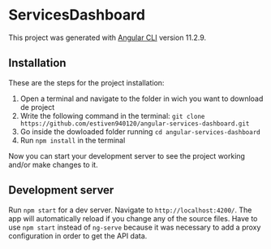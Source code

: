 # ServicesDashboard

This project was generated with [Angular CLI](https://github.com/angular/angular-cli) version 11.2.9.

## Installation 
These are the steps for the project installation: 

1. Open a terminal and navigate to the folder in wich you want to download de project
2. Write the following command in the terminal: `git clone https://github.com/estiven940120/angular-services-dashboard.git`
3. Go inside the dowloaded folder running `cd angular-services-dashboard`
3. Run `npm install` in the terminal

Now you can start your development server to see the project working and/or make changes to it. 

## Development server

Run `npm start` for a dev server. Navigate to `http://localhost:4200/`. The app will automatically reload if you change any of the source files.
Have to use `npm start` instead of `ng-serve` because it was necessary to add a proxy configuration in order to get the API data. 

